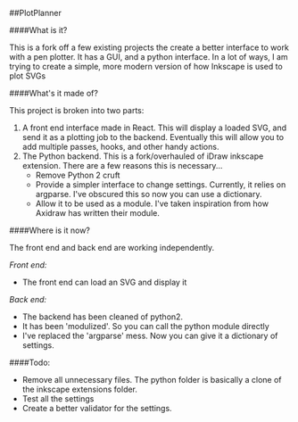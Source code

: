 ##PlotPlanner

####What is it?

This is a fork off a few existing projects the create a better interface to work with a pen plotter. It has a GUI, and a python interface. In a lot of ways, I am trying to create a simple, more modern version of how Inkscape is used to plot SVGs

####What's it made of?

This project is broken into two parts:

1. A front end interface made in React. This will display a loaded SVG, and send it as a plotting job to the backend. Eventually this will allow you to add multiple passes, hooks, and other handy actions.
2. The Python backend. This is a fork/overhauled of iDraw inkscape extension. There are a few reasons this is necessary...
    - Remove Python 2 cruft
    - Provide a simpler interface to change settings. Currently, it relies on argparse. I've obscured this so now you can use a dictionary.
    - Allow it to be used as a module. I've taken inspiration from how Axidraw has written their module.  
    

####Where is it now?

The front end and back end are working independently. 

*Front end:*

- The front end can load an SVG and display it

*Back end:*

- The backend has been cleaned of python2. 
- It has been 'modulized'. So you can call the python module directly
- I've replaced the 'argparse' mess. Now you can give it a dictionary of settings.


####Todo:
- Remove all unnecessary files. The python folder is basically a clone of the inkscape extensions folder. 
- Test all the settings
- Create a better validator for the settings.


